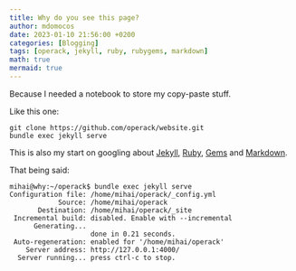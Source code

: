 ```yaml
---
title: Why do you see this page?
author: mdomocos
date: 2023-01-10 21:56:00 +0200
categories: [Blogging]
tags: [operack, jekyll, ruby, rubygems, markdown]
math: true
mermaid: true
---
```


Because I needed a notebook to store my copy-paste stuff.

Like this one:
```shell
git clone https://github.com/operack/website.git
bundle exec jekyll serve
```

This is also my start on googling about [Jekyll](https://jekyllrb.com/), [Ruby](https://www.ruby-lang.org/en/), [Gems](https://rubygems.org/gems) and [Markdown](https://daringfireball.net/projects/markdown/).

That being said:

```shell
mihai@why:~/operack$ bundle exec jekyll serve
Configuration file: /home/mihai/operack/_config.yml
            Source: /home/mihai/operack
       Destination: /home/mihai/operack/_site
 Incremental build: disabled. Enable with --incremental
      Generating...
                    done in 0.21 seconds.
 Auto-regeneration: enabled for '/home/mihai/operack'
    Server address: http://127.0.0.1:4000/
  Server running... press ctrl-c to stop.

```
